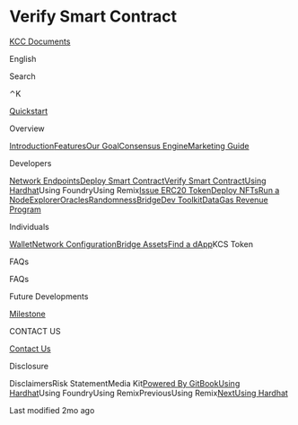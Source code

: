 # Verify Smart Contract

[KCC Documents](broken-reference)

English

Search

⌃K

[Quickstart](broken-reference)

Overview

[Introduction](broken-reference)[Features](broken-reference)[Our Goal](broken-reference)[Consensus Engine](broken-reference)[Marketing Guide](broken-reference)

Developers

[Network Endpoints](broken-reference)[Deploy Smart Contract](broken-reference)[Verify Smart Contract](broken-reference)[Using Hardhat](<.gitbook/assets/using hardhat>)Using FoundryUsing Remix[Issue ERC20 Token](broken-reference)[Deploy NFTs](broken-reference)[Run a Node](broken-reference)[Explorer](broken-reference)[Oracles](broken-reference)[Randomness](broken-reference)[Bridge](broken-reference)[Dev Toolkit](broken-reference)[Data](broken-reference)[Gas Revenue Program](broken-reference)

Individuals

[Wallet](broken-reference)[Network Configuration](broken-reference)[Bridge Assets](<.gitbook/assets/bridge assets>)[Find a dApp](<.gitbook/assets/find a dapp>)KCS Token

FAQs

FAQs

Future Developments

[Milestone](.gitbook/assets/milestone)

CONTACT US

[Contact Us](<.gitbook/assets/contact us>)

Disclosure

DisclaimersRisk StatementMedia Kit[Powered By GitBook](https://www.gitbook.com/?utm\_source=content\&utm\_medium=trademark\&utm\_campaign=0Tecsoe4KNURIiIXeVdO)[Using Hardhat](<.gitbook/assets/using hardhat>)Using FoundryUsing RemixPreviousUsing Remix[NextUsing Hardhat](<.gitbook/assets/using hardhat>)

Last modified 2mo ago

